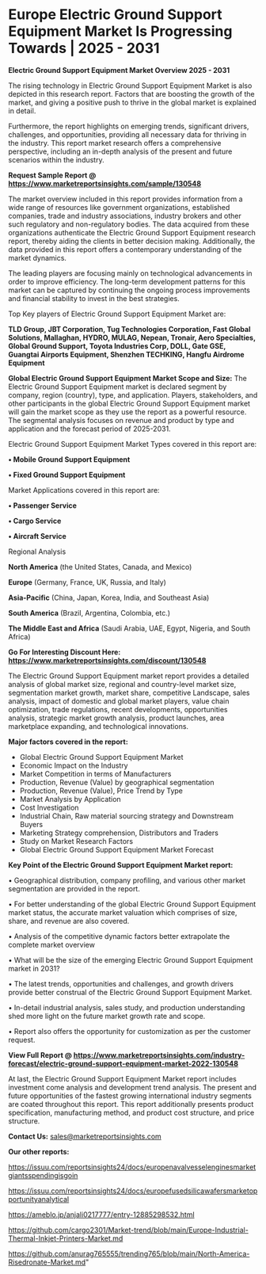# Europe Electric Ground Support Equipment Market Is Progressing Towards | 2025 - 2031

<Strong> Electric Ground Support Equipment Market Overview 2025 - 2031</strong>

The rising technology in Electric Ground Support Equipment Market is also depicted in this research report. Factors that are boosting the growth of the market, and giving a positive push to thrive in the global market is explained in detail.

Furthermore, the report highlights on emerging trends, significant drivers, challenges, and opportunities, providing all necessary data for thriving in the industry. This report market research offers a comprehensive perspective, including an in-depth analysis of the present and future scenarios within the industry.

<strong>Request Sample Report @ <a href=https://www.marketreportsinsights.com/sample/130548>https://www.marketreportsinsights.com/sample/130548</a></strong>

The market overview included in this report provides information from a wide range of resources like government organizations, established companies, trade and industry associations, industry brokers and other such regulatory and non-regulatory bodies. The data acquired from these organizations authenticate the Electric Ground Support Equipment research report, thereby aiding the clients in better decision making. Additionally, the data provided in this report offers a contemporary understanding of the market dynamics.

The leading players are focusing mainly on technological advancements in order to improve efficiency. The long-term development patterns for this market can be captured by continuing the ongoing process improvements and financial stability to invest in the best strategies.

Top Key players of Electric Ground Support Equipment Market are:

<strong>TLD Group, JBT Corporation, Tug Technologies Corporation, Fast Global Solutions, Mallaghan, HYDRO, MULAG, Nepean, Tronair, Aero Specialties, Global Ground Support, Toyota Industries Corp, DOLL, Gate GSE, Guangtai Airports Equipment, Shenzhen TECHKING, Hangfu Airdrome Equipment</strong>

<strong><b>Global Electric Ground Support Equipment Market Scope and Size:</b></strong>
The Electric Ground Support Equipment market is declared segment by company, region (country), type, and application. Players, stakeholders, and other participants in the global Electric Ground Support Equipment market will gain the market scope as they use the report as a powerful resource. The segmental analysis focuses on revenue and product by type and application and the forecast period of 2025-2031.

Electric Ground Support Equipment Market Types covered in this report are:

<strong>• Mobile Ground Support Equipment

• Fixed Ground Support Equipment</strong>

Market Applications covered in this report are:

<strong>• Passenger Service

• Cargo Service

• Aircraft Service</strong> 

Regional Analysis

<strong>North America</strong> (the United States, Canada, and Mexico)

<strong>Europe</strong> (Germany, France, UK, Russia, and Italy)

<strong>Asia-Pacific</strong> (China, Japan, Korea, India, and Southeast Asia)

<strong>South America</strong> (Brazil, Argentina, Colombia, etc.)

<strong>The Middle East and Africa</strong> (Saudi Arabia, UAE, Egypt, Nigeria, and South Africa)

<strong>Go For Interesting Discount Here: <a href=https://www.marketreportsinsights.com/discount/130548>https://www.marketreportsinsights.com/discount/130548</a></strong>

The Electric Ground Support Equipment market report provides a detailed analysis of global market size, regional and country-level market size, segmentation market growth, market share, competitive Landscape, sales analysis, impact of domestic and global market players, value chain optimization, trade regulations, recent developments, opportunities analysis, strategic market growth analysis, product launches, area marketplace expanding, and technological innovations.

<strong><b>Major factors covered in the report:</b></strong>
<ul>
  <li>Global Electric Ground Support Equipment Market </li>
  <li>Economic Impact on the Industry</li>
  <li>Market Competition in terms of Manufacturers</li>
  <li>Production, Revenue (Value) by geographical segmentation</li>
  <li>Production, Revenue (Value), Price Trend by Type</li>
  <li>Market Analysis by Application</li>
  <li>Cost Investigation</li>
  <li>Industrial Chain, Raw material sourcing strategy and Downstream Buyers</li>
  <li>Marketing Strategy comprehension, Distributors and Traders</li>
  <li>Study on Market Research Factors</li>
  <li>Global Electric Ground Support Equipment Market Forecast</li>
</ul>

<strong><b>Key Point of the Electric Ground Support Equipment Market report:</b></strong>

• Geographical distribution, company profiling, and various other market segmentation are provided in the report.

• For better understanding of the global Electric Ground Support Equipment market status, the accurate market valuation which comprises of size, share, and revenue are also covered.

• Analysis of the competitive dynamic factors better extrapolate the complete market overview

• What will be the size of the emerging Electric Ground Support Equipment market in 2031?

• The latest trends, opportunities and challenges, and growth drivers provide better construal of the Electric Ground Support Equipment Market.

• In-detail industrial analysis, sales study, and production understanding shed more light on the future market growth rate and scope.

• Report also offers the opportunity for customization as per the customer request.

<strong><b>View Full Report @ <a href=https://www.marketreportsinsights.com/industry-forecast/electric-ground-support-equipment-market-2022-130548>https://www.marketreportsinsights.com/industry-forecast/electric-ground-support-equipment-market-2022-130548</a></b></strong>


At last, the Electric Ground Support Equipment Market report includes investment come analysis and development trend analysis. The present and future opportunities of the fastest growing international industry segments are coated throughout this report. This report additionally presents product specification, manufacturing method, and product cost structure, and price structure.

<strong>Contact Us:</strong>
sales@marketreportsinsights.com

<strong>Our other reports:</strong>

<a href=https://issuu.com/reportsinsights24/docs/europenavalvesselenginesmarketgiantsspendingisgoin>https://issuu.com/reportsinsights24/docs/europenavalvesselenginesmarketgiantsspendingisgoin</a>

<a href=https://issuu.com/reportsinsights24/docs/europefusedsilicawafersmarketopportunityanalytical>https://issuu.com/reportsinsights24/docs/europefusedsilicawafersmarketopportunityanalytical</a>

<a href=https://ameblo.jp/anjali0217777/entry-12885298532.html>https://ameblo.jp/anjali0217777/entry-12885298532.html</a>

<a href=https://github.com/cargo2301/Market-trend/blob/main/Europe-Industrial-Thermal-Inkjet-Printers-Market.md>https://github.com/cargo2301/Market-trend/blob/main/Europe-Industrial-Thermal-Inkjet-Printers-Market.md</a>

<a href=https://github.com/anurag765555/trending765/blob/main/North-America-Risedronate-Market.md>https://github.com/anurag765555/trending765/blob/main/North-America-Risedronate-Market.md</a>"
